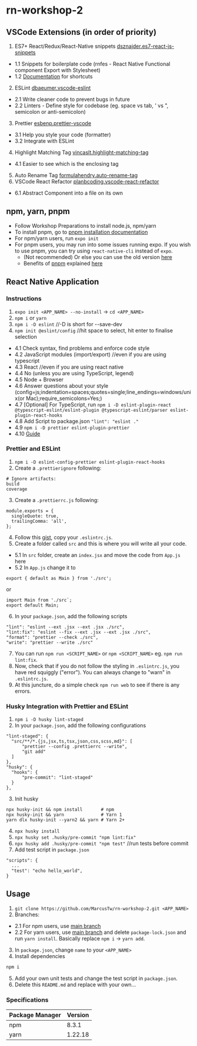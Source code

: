 # rn-workshop-2

## VSCode Extensions (in order of priority)
1. ES7+ React/Redux/React-Native snippets [dsznajder.es7-react-js-snippets](https://marketplace.visualstudio.com/items?itemName=dsznajder.es7-react-js-snippets)
  - 1.1 Snippets for boilerplate code (rnfes - React Native Functional component Export with Stylesheet)
  - 1.2 [Documentation](https://github.com/dsznajder/vscode-react-javascript-snippets/blob/HEAD/docs/Snippets.md) for shortcuts
2. ESLint [dbaeumer.vscode-eslint](https://marketplace.visualstudio.com/items?itemName=dbaeumer.vscode-eslint)
  - 2.1 Write cleaner code to prevent bugs in future
  - 2.2 Linters - Define style for codebase (eg. space vs tab, ' vs ", semicolon or anti-semicolon)
3. Prettier [esbenp.prettier-vscode](https://marketplace.visualstudio.com/items?itemName=esbenp.prettier-vscode)
  - 3.1 Help you style your code (formatter)
  - 3.2 Integrate with ESLint
4. Highlight Matching Tag [vincaslt.highlight-matching-tag](https://marketplace.visualstudio.com/items?itemName=vincaslt.highlight-matching-tag)
  - 4.1 Easier to see which is the enclosing tag
5. Auto Rename Tag [formulahendry.auto-rename-tag](https://marketplace.visualstudio.com/items?itemName=formulahendry.auto-rename-tag)
6. VSCode React Refactor [planbcoding.vscode-react-refactor](https://marketplace.visualstudio.com/items?itemName=planbcoding.vscode-react-refactor)
  - 6.1 Abstract Component into a file on its own

## npm, yarn, pnpm
- Follow Workshop Preparations to install node.js, npm/yarn
- To install pnpm, go to [pnpm installation documentation](https://pnpm.io/installation)
- For npm/yarn users, run `expo init`
- For pnpm users, you may run into some issues running expo. If you wish to use pnpm, you can try using `react-native-cli` instead of `expo`.
  - (Not recommended) Or else you can use the old version [here](https://github.com/vjpr/pnpm-expo-example)
  - Benefits of [pnpm](https://pnpm.io/) explained [here](https://www.youtube.com/watch?v=d1E31WPR70g&feature=emb_title&ab_channel=CoderOne)

## React Native Application

### Instructions
1. `expo init <APP_NAME> --no-install` -> `cd <APP_NAME>`
2. `npm i` or `yarn`
3. `npm i -D eslint` //-D is short for --save-dev
4. `npm init @eslint/config` //hit space to select, hit enter to finalise selection
  - 4.1 Check syntax, find problems and enforce code style
  - 4.2 JavaScript modules (import/export) //even if you are using typescript
  - 4.3 React //even if you are using react native
  - 4.4 No (unless you are using TypeScript, legend)
  - 4.5 Node + Browser
  - 4.6 Answer questions about your style (config=js;indentation=spaces;quotes=single;line_endings=windows/unix(or Mac);require_semicolons=Yes;)
  - 4.7 [Optional] For TypeScript, run `npm i -D eslint-plugin-react @typescript-eslint/eslint-plugin @typescript-eslint/parser eslint-plugin-react-hooks`
  - 4.8 Add Script to package.json `"lint": "eslint ."`
  - 4.9 `npm i -D prettier eslint-plugin-prettier`
  - 4.10 [Guide](https://dev-yakuza.posstree.com/en/react-native/eslint-prettier-husky-lint-staged/)

### Prettier and ESLint
1. `npm i -D eslint-config-prettier eslint-plugin-react-hooks`
2. Create a `.prettierignore` following:
  ```
  # Ignore artifacts:
  build
  coverage
  ```
3. Create a `.prettierrc.js` following:
  ```
  module.exports = {
    singleQuote: true,
    trailingComma: 'all',
  };
  ```
4. Follow this [gist](https://gist.github.com/MarcusTw/97a14cba79a604b2b18e58b474d31350), copy your `.eslintrc.js`.
5. Create a folder called `src` and this is where you will write all your code.
  - 5.1 In `src` folder, create an `index.jsx` and move the code from `App.js` here
  - 5.2 In `App.js` change it to
  ```
  export { default as Main } from './src';
  ```
  or 
  ```
  import Main from './src`;
  export default Main;
  ```
6. In your `package.json`, add the following scripts
  ```
  "lint": "eslint --ext .jsx --ext .jsx ./src",
  "lint:fix": "eslint --fix --ext .jsx --ext .jsx ./src",
  "format": "prettier --check ./src",
  "write": "prettier --write ./src"
  ```
7. You can run `npm run <SCRIPT_NAME>` or `npm <SCRIPT_NAME>` eg. `npm run lint:fix`.
8. Now, check that if you do not follow the styling in `.eslintrc.js`, you have red squiggly ("error"). You can always change to "warn" in `.eslintrc.js`.
8. At this juncture, do a simple check `npm run web` to see if there is any errors.

### Husky Integration with Prettier and ESLint
1. `npm i -D husky lint-staged`
2. In your `package.json`, add the following configurations
  ```
  "lint-staged": {
    "src/**/*.{js,jsx,ts,tsx,json,css,scss,md}": [
        "prettier --config .prettierrc --write",
        "git add"
    ]
  },
  "husky": {
    "hooks": {
        "pre-commit": "lint-staged"
    }
  },
  ```
3. Init husky
  ```
  npx husky-init && npm install       # npm
  npx husky-init && yarn              # Yarn 1
  yarn dlx husky-init --yarn2 && yarn # Yarn 2+
  ```
4. `npx husky install`
5. `npx husky set .husky/pre-commit "npm lint:fix"`
6. `npx husky add .husky/pre-commit "npm test"` //run tests before commit
7. Add test script in `package.json`
  ```
  "scripts": {
    ...
    "test": "echo hello_world",
  }
  ```

## Usage
1. `git clone https://github.com/MarcusTw/rn-workshop-2.git <APP_NAME>`
2. Branches:
  - 2.1 For npm users, use [main branch](https://github.com/MarcusTw/rn-workshop-2/tree/main)
  - 2.2 For yarn users, use [main branch](https://github.com/MarcusTw/rn-workshop-2/tree/main) and delete `package-lock.json` and run `yarn install`. Basically replace `npm i` -> `yarn add`.
3. In `package.json`, change `name` to your `<APP_NAME>`
4. Install dependencies
  ```sh
  npm i
  ```
5. Add your own unit tests and change the test script in `package.json`.
6. Delete this `README.md` and replace with your own...

### Specifications
| Package Manager | Version |
|-----------------|---------|
| npm             | 8.3.1   |
| yarn            | 1.22.18 |
